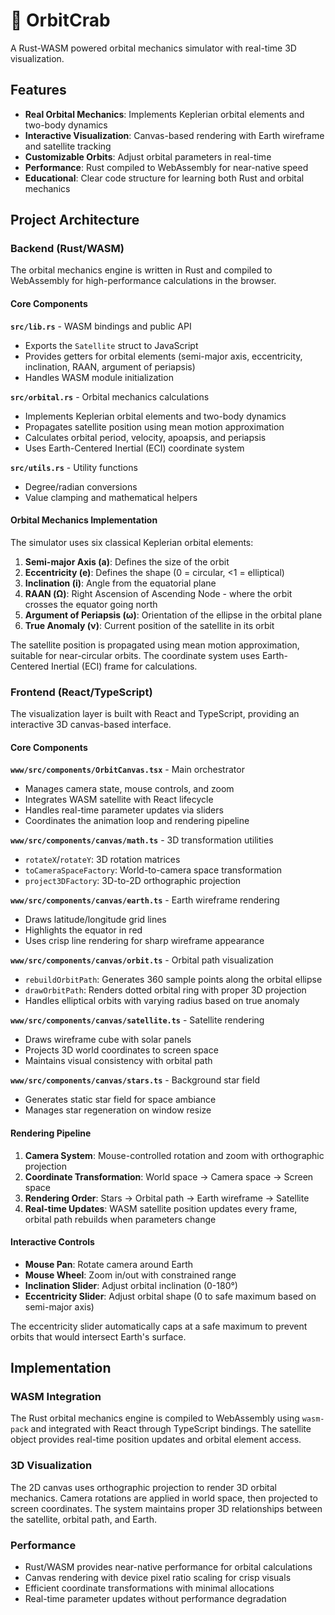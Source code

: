 # 🦀 OrbitCrab

A Rust-WASM powered orbital mechanics simulator with real-time 3D visualization. 

## Features

- **Real Orbital Mechanics**: Implements Keplerian orbital elements and two-body dynamics
- **Interactive Visualization**: Canvas-based rendering with Earth wireframe and satellite tracking
- **Customizable Orbits**: Adjust orbital parameters in real-time
- **Performance**: Rust compiled to WebAssembly for near-native speed
- **Educational**: Clear code structure for learning both Rust and orbital mechanics

## Project Architecture

### Backend (Rust/WASM)

The orbital mechanics engine is written in Rust and compiled to WebAssembly for high-performance calculations in the browser.

#### Core Components

**`src/lib.rs`** - WASM bindings and public API
- Exports the `Satellite` struct to JavaScript
- Provides getters for orbital elements (semi-major axis, eccentricity, inclination, RAAN, argument of periapsis)
- Handles WASM module initialization

**`src/orbital.rs`** - Orbital mechanics calculations
- Implements Keplerian orbital elements and two-body dynamics
- Propagates satellite position using mean motion approximation
- Calculates orbital period, velocity, apoapsis, and periapsis
- Uses Earth-Centered Inertial (ECI) coordinate system

**`src/utils.rs`** - Utility functions
- Degree/radian conversions
- Value clamping and mathematical helpers

#### Orbital Mechanics Implementation

The simulator uses six classical Keplerian orbital elements:

1. **Semi-major Axis (a)**: Defines the size of the orbit
2. **Eccentricity (e)**: Defines the shape (0 = circular, <1 = elliptical)
3. **Inclination (i)**: Angle from the equatorial plane
4. **RAAN (Ω)**: Right Ascension of Ascending Node - where the orbit crosses the equator going north
5. **Argument of Periapsis (ω)**: Orientation of the ellipse in the orbital plane
6. **True Anomaly (ν)**: Current position of the satellite in its orbit

The satellite position is propagated using mean motion approximation, suitable for near-circular orbits. The coordinate system uses Earth-Centered Inertial (ECI) frame for calculations.

### Frontend (React/TypeScript)

The visualization layer is built with React and TypeScript, providing an interactive 3D canvas-based interface.

#### Core Components

**`www/src/components/OrbitCanvas.tsx`** - Main orchestrator
- Manages camera state, mouse controls, and zoom
- Integrates WASM satellite with React lifecycle
- Handles real-time parameter updates via sliders
- Coordinates the animation loop and rendering pipeline

**`www/src/components/canvas/math.ts`** - 3D transformation utilities
- `rotateX`/`rotateY`: 3D rotation matrices
- `toCameraSpaceFactory`: World-to-camera space transformation
- `project3DFactory`: 3D-to-2D orthographic projection

**`www/src/components/canvas/earth.ts`** - Earth wireframe rendering
- Draws latitude/longitude grid lines
- Highlights the equator in red
- Uses crisp line rendering for sharp wireframe appearance

**`www/src/components/canvas/orbit.ts`** - Orbital path visualization
- `rebuildOrbitPath`: Generates 360 sample points along the orbital ellipse
- `drawOrbitPath`: Renders dotted orbital ring with proper 3D projection
- Handles elliptical orbits with varying radius based on true anomaly

**`www/src/components/canvas/satellite.ts`** - Satellite rendering
- Draws wireframe cube with solar panels
- Projects 3D world coordinates to screen space
- Maintains visual consistency with orbital path

**`www/src/components/canvas/stars.ts`** - Background star field
- Generates static star field for space ambiance
- Manages star regeneration on window resize

#### Rendering Pipeline

1. **Camera System**: Mouse-controlled rotation and zoom with orthographic projection
2. **Coordinate Transformation**: World space → Camera space → Screen space
3. **Rendering Order**: Stars → Orbital path → Earth wireframe → Satellite
4. **Real-time Updates**: WASM satellite position updates every frame, orbital path rebuilds when parameters change

#### Interactive Controls

- **Mouse Pan**: Rotate camera around Earth
- **Mouse Wheel**: Zoom in/out with constrained range
- **Inclination Slider**: Adjust orbital inclination (0-180°)
- **Eccentricity Slider**: Adjust orbital shape (0 to safe maximum based on semi-major axis)

The eccentricity slider automatically caps at a safe maximum to prevent orbits that would intersect Earth's surface.

## Implementation

### WASM Integration

The Rust orbital mechanics engine is compiled to WebAssembly using `wasm-pack` and integrated with React through TypeScript bindings. The satellite object provides real-time position updates and orbital element access.

### 3D Visualization

The 2D canvas uses orthographic projection to render 3D orbital mechanics. Camera rotations are applied in world space, then projected to screen coordinates. The system maintains proper 3D relationships between the satellite, orbital path, and Earth.

### Performance

- Rust/WASM provides near-native performance for orbital calculations
- Canvas rendering with device pixel ratio scaling for crisp visuals
- Efficient coordinate transformations with minimal allocations
- Real-time parameter updates without performance degradation